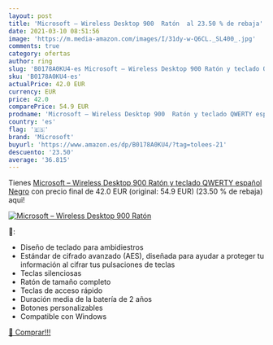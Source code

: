 ```yaml
---
layout: post
title: 'Microsoft – Wireless Desktop 900  Ratón  al 23.50 % de rebaja'
date: 2021-03-10 08:51:56
image: 'https://m.media-amazon.com/images/I/31dy-w-Q6CL._SL400_.jpg'
comments: true
category: ofertas
author: ring
slug: 'B0178A0KU4-es Microsoft – Wireless Desktop 900 Ratón y teclado QWERTY...'
sku: 'B0178A0KU4-es'
actualPrice: 42.0 EUR
currency: EUR
price: 42.0
comparePrice: 54.9 EUR
prodname: 'Microsoft – Wireless Desktop 900  Ratón y teclado QWERTY español  Negro'
country: 'es'
flag: '🇪🇸'
brand: 'Microsoft'
buyurl: 'https://www.amazon.es/dp/B0178A0KU4/?tag=tolees-21'
descuento: '23.50'
average: '36.815'
---
```


Tienes [Microsoft – Wireless Desktop 900  Ratón y teclado QWERTY español  Negro](https://www.amazon.es/dp/B0178A0KU4/?tag=tolees-21) con precio final de  42.0 EUR (original: 54.9 EUR) (23.50 %  de rebaja) aqui!

[![Microsoft – Wireless Desktop 900  Ratón ](https://m.media-amazon.com/images/I/31dy-w-Q6CL._SL400_.jpg)](https://www.amazon.es/dp/B0178A0KU4/?tag=tolees-21)

🔎:

- Diseño de teclado para ambidiestros
- Estándar de cifrado avanzado (AES), diseñada para ayudar a proteger tu información al cifrar tus pulsaciones de teclas
- Teclas silenciosas
- Ratón de tamaño completo
- Teclas de acceso rápido
- Duración media de la batería de 2 años
- Botones personalizables
- Compatible con Windows

[🛒 Comprar!!!](https://www.amazon.es/dp/B0178A0KU4/?tag=tolees-21)
